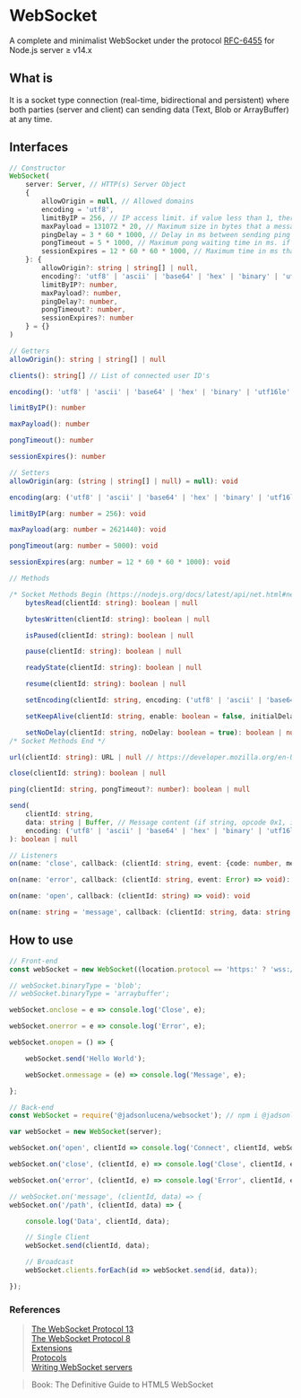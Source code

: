 # WebSocket
A complete and minimalist WebSocket under the protocol [RFC-6455](https://tools.ietf.org/html/rfc6455) for Node.js server ≥ v14.x

## What is
It is a socket type connection (real-time, bidirectional and persistent) where both parties (server and client) can sending data (Text, Blob or ArrayBuffer) at any time.


## Interfaces
```typescript
// Constructor
WebSocket(
    server: Server, // HTTP(s) Server Object
    {
        allowOrigin = null, // Allowed domains
        encoding = 'utf8',
        limitByIP = 256, // IP access limit. if value less than 1, there will be no limit
        maxPayload = 131072 * 20, // Maximum size in bytes that a message can be. if value less than 1, there will be no limit
        pingDelay = 3 * 60 * 1000, // Delay in ms between sending ping's. if value less than 1, ping's will not be sent
        pongTimeout = 5 * 1000, // Maximum pong waiting time in ms. if value less than 1, there will be no limit
        sessionExpires = 12 * 60 * 60 * 1000, // Maximum time in ms that an ID will be associated with the same client. If the value is less than 1, every time the client reconnects, a new ID will be generated
    }: {
        allowOrigin?: string | string[] | null,
        encoding?: 'utf8' | 'ascii' | 'base64' | 'hex' | 'binary' | 'utf16le' | 'ucs2',
        limitByIP?: number,
        maxPayload?: number,
        pingDelay?: number,
        pongTimeout?: number,
        sessionExpires?: number
    } = {}
)
```

```typescript
// Getters
allowOrigin(): string | string[] | null

clients(): string[] // List of connected user ID's

encoding(): 'utf8' | 'ascii' | 'base64' | 'hex' | 'binary' | 'utf16le' | 'ucs2'

limitByIP(): number

maxPayload(): number

pongTimeout(): number

sessionExpires(): number
```

```typescript
// Setters
allowOrigin(arg: (string | string[] | null) = null): void

encoding(arg: ('utf8' | 'ascii' | 'base64' | 'hex' | 'binary' | 'utf16le' | 'ucs2') = 'utf8'): void

limitByIP(arg: number = 256): void

maxPayload(arg: number = 2621440): void

pongTimeout(arg: number = 5000): void

sessionExpires(arg: number = 12 * 60 * 60 * 1000): void
```

```typescript
// Methods

/* Socket Methods Begin (https://nodejs.org/docs/latest/api/net.html#net_class_net_socket) */
    bytesRead(clientId: string): boolean | null

    bytesWritten(clientId: string): boolean | null

    isPaused(clientId: string): boolean | null

    pause(clientId: string): boolean | null

    readyState(clientId: string): boolean | null

    resume(clientId: string): boolean | null

    setEncoding(clientId: string, encoding: ('utf8' | 'ascii' | 'base64' | 'hex' | 'binary' | 'utf16le' | 'ucs2') = 'utf8'): boolean | null

    setKeepAlive(clientId: string, enable: boolean = false, initialDelay: number = 0): boolean | null

    setNoDelay(clientId: string, noDelay: boolean = true): boolean | null
/* Socket Methods End */

url(clientId: string): URL | null // https://developer.mozilla.org/en-US/docs/Web/API/URL

close(clientId: string): boolean | null

ping(clientId: string, pongTimeout?: number): boolean | null

send(
    clientId: string,
    data: string | Buffer, // Message content (if string, opcode 0x1, if not, 0x2)
    encoding: ('utf8' | 'ascii' | 'base64' | 'hex' | 'binary' | 'utf16le' | 'ucs2') = 'utf8'
): boolean | null
```

```typescript
// Listeners
on(name: 'close', callback: (clientId: string, event: {code: number, message:  string}) => void): void

on(name: 'error', callback: (clientId: string, event: Error) => void): void

on(name: 'open', callback: (clientId: string) => void): void

on(name: string = 'message', callback: (clientId: string, data: string | Buffer) => void): void // If the pathname is instantiated in the WebSocket constructor on the front-end, it must be referenced in place of the message name
```


## How to use
```javascript
// Front-end
const webSocket = new WebSocket((location.protocol == 'https:' ? 'wss://' : 'ws://') + location.host + '/path?token=123');

// webSocket.binaryType = 'blob';
// webSocket.binaryType = 'arraybuffer';

webSocket.onclose = e => console.log('Close', e);

webSocket.onerror = e => console.log('Error', e);

webSocket.onopen = () => {

    webSocket.send('Hello World');

    webSocket.onmessage = (e) => console.log('Message', e);

};
```

```javascript
// Back-end
const WebSocket = require('@jadsonlucena/websocket'); // npm i @jadsonlucena/websocket

var webSocket = new WebSocket(server);

webSocket.on('open', clientId => console.log('Connect', clientId, webSocket.url(clientId)));

webSocket.on('close', (clientId, e) => console.log('Close', clientId, e));

webSocket.on('error', (clientId, e) => console.log('Error', clientId, e));

// webSocket.on('message', (clientId, data) => {
webSocket.on('/path', (clientId, data) => {

    console.log('Data', clientId, data);

    // Single Client
    webSocket.send(clientId, data);

    // Broadcast
    webSocket.clients.forEach(id => webSocket.send(id, data));

});
```

### References

> [The WebSocket Protocol 13](https://tools.ietf.org/html/rfc6455)\
> [The WebSocket Protocol 8](https://tools.ietf.org/html/draft-ietf-hybi-thewebsocketprotocol-08)\
> [Extensions](https://www.iana.org/assignments/websocket/websocket.xml#extension-name)\
> [Protocols](https://www.iana.org/assignments/websocket/websocket.xml#subprotocol-name)\
> [Writing WebSocket servers](https://developer.mozilla.org/en-US/docs/Web/API/WebSockets_API/Writing_WebSocket_servers)

> Book: The Definitive Guide to HTML5 WebSocket
